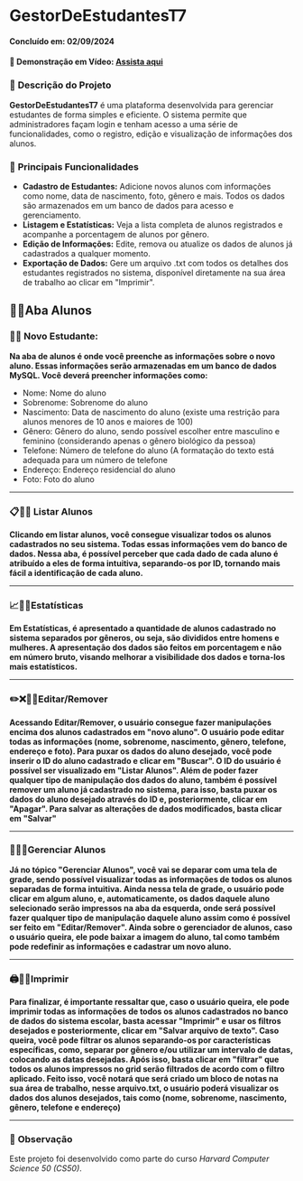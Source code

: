 # GestorDeEstudantesT7
#### **Concluído em: 02/09/2024**
#### 🎥 **Demonstração em Vídeo:** [Assista aqui](<https://youtu.be/BF5N0Ol5o2I>)

### 📘 **Descrição do Projeto**
**GestorDeEstudantesT7** é uma plataforma desenvolvida para gerenciar estudantes de forma simples e eficiente. O sistema permite que administradores façam login e tenham acesso a uma série de funcionalidades, como o registro, edição e visualização de informações dos alunos.

### 🚀 **Principais Funcionalidades**
- **Cadastro de Estudantes:** Adicione novos alunos com informações como nome, data de nascimento, foto, gênero e mais. Todos os dados são armazenados em um banco de dados para acesso e gerenciamento.
- **Listagem e Estatísticas:** Veja a lista completa de alunos registrados e acompanhe a porcentagem de alunos por gênero.
- **Edição de Informações:** Edite, remova ou atualize os dados de alunos já cadastrados a qualquer momento.
- **Exportação de Dados:** Gere um arquivo .txt com todos os detalhes dos estudantes registrados no sistema, disponível diretamente na sua área de trabalho ao clicar em "Imprimir".

## 🧑‍🎓Aba Alunos
### 👨‍🎓 Novo Estudante:
**Na aba de alunos é onde você preenche as informações sobre o novo aluno. Essas informações serão armazenadas em um banco de dados MySQL. Você deverá preencher informações como:**
 
- Nome: Nome do aluno
- Sobrenome: Sobrenome do aluno
- Nascimento: Data de nascimento do aluno (existe uma restrição para alunos menores de 10 anos e maiores de 100)
- Gênero: Gênero do aluno, sendo possível escolher entre masculino e feminino (considerando apenas o gênero biológico da pessoa)
- Telefone: Número de telefone do aluno (A formatação do texto está adequada para um número de telefone
- Endereço: Endereço residencial do aluno
- Foto: Foto do aluno

<hr>

### 📋👨‍🎓 **Listar Alunos**
**Clicando em listar alunos, você consegue visualizar todos os alunos cadastrados no seu sistema. Todas essas informações vem do banco de dados. Nessa aba, é possível perceber que cada dado de cada aluno é atribuído a eles de forma intuitiva, separando-os por ID, tornando mais fácil a identificação de cada aluno.**

<hr>

### 📈👨‍🎓Estatísticas
**Em Estatísticas, é apresentado a quantidade de alunos cadastrado no sistema separados por gêneros, ou seja, são divididos entre homens e mulheres. A apresentação dos dados são feitos em porcentagem e não em número bruto, visando melhorar a visibilidade dos dados e torna-los mais estatísticos.**

<hr>

### ✏️❌👨‍🎓Editar/Remover
**Acessando Editar/Remover, o usuário consegue fazer manipulações encima dos alunos cadastrados em "novo aluno". O usuário pode editar todas as informações (nome, sobrenome, nascimento, gênero, telefone, endereço e foto). Para puxar os dados do aluno desejado, você pode inserir o ID do aluno cadastrado e clicar em "Buscar". O ID do usuário é possível ser visualizado em "Listar Alunos". Além de poder fazer qualquer tipo de manipulação dos dados do aluno, também é possível remover um aluno já cadastrado no sistema, para isso, basta puxar os dados do aluno desejado através do ID e, posteriormente, clicar em "Apagar". Para salvar as alterações de dados modificados, basta clicar em "Salvar"**

<hr>

### 🔎👨‍🎓Gerenciar Alunos
**Já no tópico "Gerenciar Alunos", você vai se deparar com uma tela de grade, sendo possível visualizar todas as informações de todos os alunos separadas de forma intuitiva. Ainda nessa tela de grade, o usuário pode clicar em algum aluno, e, automaticamente, os dados daquele aluno selecionado serão impressos na aba da esquerda, onde será possível fazer qualquer tipo de manipulação daquele aluno assim como é possível ser feito em "Editar/Remover". Ainda sobre o gerenciador de alunos, caso o usuário queira, ele pode baixar a imagem do aluno, tal como também pode redefinir as informações e cadastrar um novo aluno.**

<hr>

### 🖨️👨‍🎓Imprimir
**Para finalizar, é importante ressaltar que, caso o usuário queira, ele pode imprimir todas as informações de todos os alunos cadastrados no banco de dados do sistema escolar, basta acessar "Imprimir" e usar os filtros desejados e posteriormente, clicar em "Salvar arquivo de texto". Caso queira, você pode filtrar os alunos separando-os por características específicas, como, separar por gênero e/ou utilizar um intervalo de datas, colocando as datas desejadas. Após isso, basta clicar em "filtrar" que todos os alunos impressos no grid serão filtrados de acordo com o filtro aplicado. Feito isso, você notará que será criado um bloco de notas na sua área de trabalho, nesse arquivo.txt, o usuário poderá visualizar os dados dos alunos desejados, tais como (nome, sobrenome, nascimento, gênero, telefone e endereço)**

<hr>

### 📝 **Observação**
Este projeto foi desenvolvido como parte do curso *Harvard Computer Science 50 (CS50)*.
